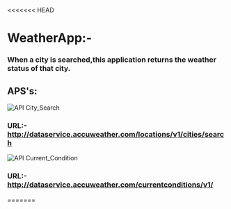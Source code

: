 <<<<<<< HEAD
# WeatherApp:-

### When a city is searched,this application returns the weather status of that city.

## APS's:

![API City_Search](https://img.shields.io/badge/API-City_Search-brightgreen.svg)

### URL:-http://dataservice.accuweather.com/locations/v1/cities/search

![API Current_Condition](https://img.shields.io/badge/API-Current_Condition-brightgreen.svg)

### URL:-http://dataservice.accuweather.com/currentconditions/v1/
=======

